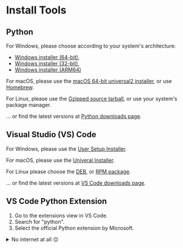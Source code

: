# Install Tools

## Python

For Windows, please choose according to your system's architecture:
- [Windows installer (64-bit)](python/python-3.11.4-amd64.exe),
- [Windows installer (32-bit)](python/python-3.11.4.exe),
- [Windows installer (ARM64)](python/python-3.11.4-arm64.exe)

For macOS, please use the [macOS 64-bit universal2 installer](python/python-3.11.4-macos11.pkg), or use [Homebrew](https://docs.brew.sh/Homebrew-and-Python).

For Linux, please use the [Gzipped source tarball](python/Python-3.11.4.tgz), or use your system's package manager.

… or find the latest versions at [Python downloads page](https://www.python.org/downloads/).


## Visual Studio (VS) Code

For Windows, please use the [User Setup Installer](vs-code/VSCodeUserSetup-ia32-1.79.0.exe).

For macOS, please use the [Univeral Installer](vs-code/VSCode-darwin-universal.zip).

For Linux please choose the [DEB](vs-code/code_1.79.0-1686149120_amd64.deb), or [RPM package](vs-code/code-1.79.0-1686149197.el7.x86_64.rpm).

… or find the latest versions at [VS Code downloads page](https://code.visualstudio.com/download).


## VS Code Python Extension

1. Go to the extensions view in VS Code.
2. Search for "python".
3. Select the official Python extension by Microsoft.

<details><summary>No internet at all 😔</summary>

1. Press <kbd>⌘</kbd> + <kbd>⇧</kbd> + <kbd>P</kbd>
2. Enter `vsix` and select "Install extension from VSIX.
3. Select [vs-code/ms-python.python-2023.11.11581008.vsix](vs-code/ms-python.python-2023.11.11581008.vsix).

</details>
